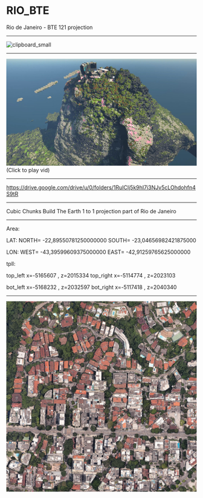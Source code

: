 # RIO_BTE
Rio de Janeiro - BTE 121 projection
***
![clipboard_small](https://github.com/HakkaTjakka/RIO_BTE/blob/main/clipboard_small.jpg)
***
[![Demo CountPages alpha](https://github.com/HakkaTjakka/RIO_BTE/blob/main/Untitled.jpg)](https://www.youtube.com/embed/9dE3Cw2mn7s)
(Click to play vid)
***
https://drive.google.com/drive/u/0/folders/1RuIClj5k9hI7i3NJv5cLOhdohfn4S9tR
***
Cubic Chunks Build The Earth 1 to 1 projection part of Rio de Janeiro
***
Area:

LAT: NORTH=   -22,89550781250000000 SOUTH=   -23,04656982421875000

LON:  WEST=   -43,39599609375000000  EAST=   -42,91259765625000000

tpll:

top_left   x=-5165607 , z=2015334     top_right  x=-5114774 , z=2023103

bot_left   x=-5168232 , z=2032597     bot_right  x=-5117418 , z=2040340
***
![clipboard_small](https://github.com/HakkaTjakka/RIO_BTE/blob/main/RIO_BTE/PNG_TILES/r.-10053.3956.png)
